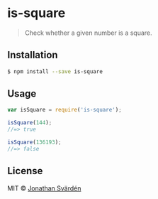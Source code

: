 # is-square

> Check whether a given number is a square.


## Installation

```sh
$ npm install --save is-square
```


## Usage

```js
var isSquare = require('is-square');

isSquare(144);
//=> true

isSquare(136193);
//=> false
```


## License

MIT © [Jonathan Svärdén](http://svarden.se)